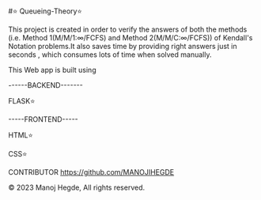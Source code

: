 #⭐ Queueing-Theory⭐

This project is created in order to verify the answers of both the methods (i.e. Method 1(M/M/1:∞/FCFS) and Method 2(M/M/C:∞/FCFS)) of Kendall's Notation problems.It also saves time by providing right answers just in seconds , which consumes lots of time when solved manually.

This Web app is built using

------BACKEND-------

FLASK⭐

-----FRONTEND-----

HTML⭐

CSS⭐

CONTRIBUTOR https://github.com/MANOJIHEGDE

© 2023 Manoj Hegde, All rights reserved.
